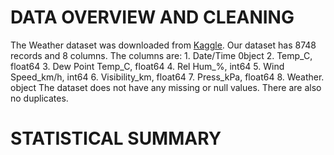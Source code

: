 # DATA OVERVIEW AND CLEANING

The Weather dataset was downloaded from [Kaggle](https://www.kaggle.com/datasets/ayushmi77al/weather-data-set-for-beginners/data). Our dataset has 8748 records and 8 columns. The columns are:
    1. Date/Time  0bject
    2. Temp_C,    float64
    3. Dew Point Temp_C,  float64
    4. Rel Hum_%,  int64
    5. Wind Speed_km/h,  int64
    6. Visibility_km, float64
    7. Press_kPa, float64
    8. Weather. object
The dataset does not have any missing or null values. There are also no duplicates.

# STATISTICAL SUMMARY
